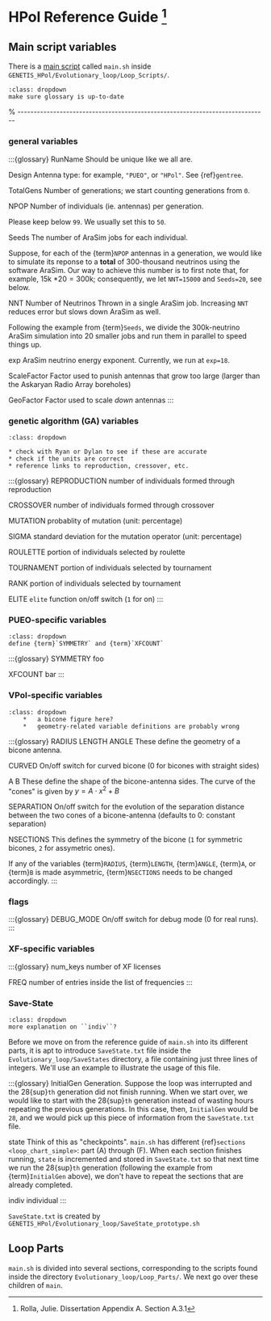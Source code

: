 # HPol Reference Guide [^f1]


## Main script variables

There is a 
[main script](https://github.com/osu-particle-astrophysics/GENETIS_HPol/blob/jbdoc/Evolutionary_loop/Loop_Scripts/main.sh)
called `main.sh` inside `GENETIS_HPol/Evolutionary_loop/Loop_Scripts/`.

```{admonition} TODO
:class: dropdown
make sure glossary is up-to-date
```

% -----------------------------------------------------------------------------

### general variables
                  
:::{glossary}
RunName
    Should be unique like we all are.

Design
  Antenna type: for example, `"PUEO"`, or `"HPol"`.
  See {ref}`gentree`.

TotalGens
  Number of generations; we start counting generations from `0`.

NPOP
  Number of individuals (ie. antennas) per generation.

  Please keep below `99`. We usually set this to `50`.

Seeds
  The number of AraSim jobs for each individual.

  Suppose, for each of the {term}`NPOP` antennas in a generation, we
  would like to simulate its reponse to a **total** of 300-thousand
  neutrinos using the software AraSim.  Our way to achieve this number is
  to first note that, for example, $15$k $* 20 = 300$k;
  consequently, we let `NNT=15000` and `Seeds=20`, see below.

NNT
  Number of Neutrinos Thrown in a single AraSim job.
  Increasing `NNT` reduces error but slows down AraSim as well.

  Following the example from {term}`Seeds`, we divide the 300k-neutrino
  AraSim simulation into 20 smaller jobs and run them in parallel to speed
  things up.

exp
  AraSim neutrino energy exponent.
  Currently, we run at `exp=18`.

ScaleFactor
  Factor used to punish antennas that grow too large (larger than the
  Askaryan Radio Array boreholes)

GeoFactor
  Factor used to scale *down* antennas
:::

### genetic algorithm (GA) variables

```{admonition} TODO
:class: dropdown

* check with Ryan or Dylan to see if these are accurate
* check if the units are correct
* reference links to reproduction, cressover, etc.
```

:::{glossary}
REPRODUCTION
  number of individuals formed through reproduction

CROSSOVER
  number of individuals formed through crossover

MUTATION
  probablity of mutation (unit: percentage)

SIGMA
  standard deviation for the mutation operator (unit: percentage)

ROULETTE
  portion of individuals selected by roulette

TOURNAMENT
  portion of individuals selected by tournament

RANK
  portion of individuals selected by tournament

ELITE
  `elite` function on/off switch (`1` for on)
:::

### PUEO-specific variables

```{admonition} TODO
:class: dropdown
define {term}`SYMMETRY` and {term}`XFCOUNT`
```

:::{glossary}
SYMMETRY
 foo

XFCOUNT
 bar
:::

### VPol-specific variables

```{admonition} TODO
:class: dropdown
    *   a bicone figure here?
    *   geometry-related variable definitions are probably wrong
```

:::{glossary}
RADIUS
LENGTH
ANGLE
  These define the geometry of a bicone antenna.

CURVED
  On/off switch for curved bicone (0 for bicones with straight sides)

A
B
  These define the shape of the bicone-antenna sides. The curve of the
  "cones" is given by $y = A \cdot x^2 + B$

SEPARATION
  On/off switch for the evolution of the separation distance between the
  two cones of a bicone-antenna (defaults to 0: constant separation)

NSECTIONS
  This defines the symmetry of the bicone (`1` for symmetric bicones,
  `2` for assymetric ones).

  If any of the variables {term}`RADIUS`, {term}`LENGTH`, {term}`ANGLE`,
  {term}`A`, or {term}`B` is made asymmetric, {term}`NSECTIONS` needs
  to be changed accordingly.
:::

### flags

:::{glossary}
DEBUG_MODE
   On/off switch for debug mode (0 for real runs).
:::

### XF-specific variables

:::{glossary}
num_keys
  number of XF licenses

FREQ
  number of entries inside the list of frequencies
:::

### Save-State

```{admonition} TODO
:class: dropdown
more explanation on ``indiv``?
```

Before we move on from the reference guide of `main.sh` into its different
parts, it is apt to introduce `SaveState.txt` file inside the
`Evolutionary_loop/SaveStates` directory, a file containing just three lines
of integers. We'll use an example to illustrate the usage of this file.

:::{glossary}
InitialGen
  Generation. Suppose the loop was interrupted and the 28{sup}`th`
  generation did not finish running. When we start over, we would like to
  start with the 28{sup}`th` generation instead of wasting hours
  repeating the previous generations. In this case, then, `InitialGen`
  would be `28`, and we would pick up this piece of information from the
  `SaveState.txt` file.

state
  Think of this as "checkpoints". `main.sh` has different {ref}`sections
  <loop_chart_simple>`: part (A) through (F). When each section finishes
  running, `state` is incremented and stored in `SaveState.txt` so
  that next time we run the 28{sup}`th` generation (following the
  example from {term}`InitialGen` above), we don't have to repeat the
  sections that are already completed.

indiv
  individual
:::

`SaveState.txt` is created by
`GENETIS_HPol/Evolutionary_loop/SaveState_prototype.sh`



## Loop Parts

`main.sh` is divided into several sections, corresponding to the scripts found
inside the directory `Evolutionary_loop/Loop_Parts/`.
We next go over these children of `main`.



[^f1]: Rolla, Julie. Dissertation Appendix A. Section A.3.1
